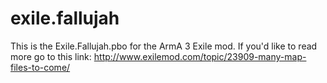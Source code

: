 # exile.fallujah
This is the Exile.Fallujah.pbo for the ArmA 3 Exile mod. If you'd like to read more go to this link: http://www.exilemod.com/topic/23909-many-map-files-to-come/
